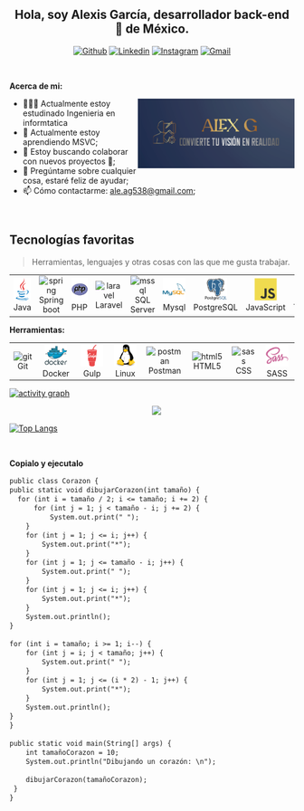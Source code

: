 <!-- Your title -->
<div  align="center">
  
  ## Hola, soy Alexis García, desarrollador back-end 🚀 de México.
    
<!-- Your badges
You can use the website to generate badges: https://shields.io/
-->
  [![Github](https://img.shields.io/badge/-Github-000?style=flat&logo=Github&logoColor=white)](https://github.com/Alex-Gar/Alex-Gar)
  [![Linkedin](https://img.shields.io/badge/-LinkedIn-blue?style=flat&logo=Linkedin&logoColor=white)](www.linkedin.com/in/alex-garcia-73a915314)
  [![Instagram](https://img.shields.io/badge/-Instagram-c13584?style=flat&labelColor=c13584&logo=instagram&logoColor=white)](https://www.instagram.com/_alexgar/)
  [![Gmail](https://img.shields.io/badge/-Gmail-c14438?style=flat&logo=Gmail&logoColor=white)](mailto:ale.ag538@gmail.com)
</div>
    &nbsp;
    
<!-- Talking about you -->
  **Acerca de mi:**
    
<!-- Any image aligned to the right. Beware the width -->
<img width="55%" align="right" alt="Github" src="https://github.com/Alex-Gar/Alex-Gar/blob/main/logo_r.png?raw=true" />
    
- 👨🏽‍💻 Actualmente estoy estudinado Ingenieria en informtatica
- 🌱 Actualmente estoy aprendiendo MSVC;
- 👯 Estoy buscando colaborar con nuevos proyectos 🤝;
- 💬 Pregúntame sobre cualquier cosa, estaré feliz de ayudar;
- 📫 Cómo contactarme: ale.ag538@gmail.com;
    
<br />
    
<h2 align="left" id="macropower-tech">Tecnologías favoritas</h2>
    
> Herramientas, lenguajes y otras cosas con las que me gusta trabajar.
    
  <table>
      <tr>
        <td align="center" width="95">
           <img src="https://raw.githubusercontent.com/devicons/devicon/master/icons/java/java-original.svg" alt="java"
                width="40" height="40" />
          <br>Java
        </td>
         <td align="center" width="95">
            <img src="https://www.vectorlogo.zone/logos/springio/springio-icon.svg" alt="spring" width="40" height="40" />
          <br>Spring boot
        </td>
          <td align="center" width="95"> 
            <img src="https://raw.githubusercontent.com/devicons/devicon/master/icons/php/php-original.svg" alt="php"
                width="40" height="40" />
          <br>PHP
        </td>
        <td align="center" width="95">
            <img src="https://upload.vectorlogo.zone/logos/laravel/images/fd9bffa7-873e-4946-92bc-815ed69faeec.svg"
                alt="laravel" width="40" height="40" />
          <br>Laravel
        </td>
        <td align="center" width="95">
            <img src="https://www.svgrepo.com/show/303229/microsoft-sql-server-logo.svg" alt="mssql" width="40"
                height="40" />
          <br>SQL Server
        </td>
        <td align="center" width="95">
           <img src="https://raw.githubusercontent.com/devicons/devicon/master/icons/mysql/mysql-original-wordmark.svg"
                alt="mysql" width="40" height="40" />     
          <br>Mysql
        </td>
        <td align="center"  width="95">
             <img src="https://raw.githubusercontent.com/devicons/devicon/master/icons/postgresql/postgresql-original-wordmark.svg"
                alt="postgresql" width="40" height="40" />
          <br>PostgreSQL
        </td>
         <td align="center" width="95">
            <img src="https://raw.githubusercontent.com/devicons/devicon/master/icons/javascript/javascript-original.svg"
                alt="javascript" width="40" height="40" />
          <br>JavaScript
        </td>
        <td align="center" width="95">
            <img src="https://raw.githubusercontent.com/devicons/devicon/master/icons/typescript/typescript-original.svg"
                alt="typescript" width="40" height="40" />
          <br>TypeScript
        </td>
      </tr>
    </table>
    
  **Herramientas:**     
<!-- Your languages and tools. Be careful with the alignment. 
You can use this sites to get logos: https://www.vectorlogo.zone or https://simpleicons.org/  
-->
  <table>
      <tr>
        <td align="center" width="95">
                <img src="https://www.vectorlogo.zone/logos/git-scm/git-scm-icon.svg" alt="git" width="40" height="40" />
               <br>Git
        </td>
        <td align="center" width="95">
                <img src="https://raw.githubusercontent.com/devicons/devicon/master/icons/docker/docker-original-wordmark.svg" alt="docker" width="40" height="40" />
          <br>Docker
        </td>
        <td align="center" width="95">
                <img src="https://raw.githubusercontent.com/devicons/devicon/master/icons/gulp/gulp-plain.svg" alt="gulp" width="40" height="40" />
          <br>Gulp
        </td>
        <td align="center" width="95">
                <img src="https://raw.githubusercontent.com/devicons/devicon/master/icons/linux/linux-original.svg" alt="linux" width="40" height="40" />
          <br>Linux
        </td>
        <td align="center" width="95">
                <img src="https://www.vectorlogo.zone/logos/getpostman/getpostman-icon.svg" alt="postman" width="40" height="40" />
          <br>Postman
        </td>
          <td align="center" width="95">
                <img src="https://www.vectorlogo.zone/logos/w3_html5/w3_html5-icon.svg" alt="html5" width="40" height="40" />
          <br>HTML5
        </td>
         <td align="center" width="95">
                    <img src="https://www.vectorlogo.zone/logos/w3_css/w3_css-official.svg" alt="sass" width="40" height="40" />
              <br>CSS
            </td>
        <td align="center" width="95">
             <img src="https://raw.githubusercontent.com/devicons/devicon/master/icons/sass/sass-original.svg" alt="sass" width="40" height="40" />
            <br>SASS
        </td>
      </tr>
    </table>

[![activity graph](https://github-readme-activity-graph.vercel.app/graph?username=Alex-Gar&theme=github-dark-dimmed&custom_title=Guilyx%20Activity%20Graph&hide_border=true)](https://github.com/ashutosh00710/github-readme-activity-graph)

  <!-- Your github readme stats
You can use this api: https://github.com/anuraghazra/github-readme-stats
-->
 &nbsp;
<picture>
    <source media="(prefers-color-scheme: dark)" srcset="https://github-readme-stats-ouuan.vercel.app/api?username=Alex-Gar&theme=dark&show_icons=true">
    <img align="right" width="50%" src="https://github-readme-stats-ouuan.vercel.app/api?username=Alex-Gar&show_icons=true">
</picture>

[![Top Langs](https://github-readme-stats.vercel.app/api/top-langs/?username=Alex-Gar&theme=dark)](https://github.com/Alex-Gar/github-readme-stats)

 &nbsp;
 
**Copialo y ejecutalo**

    public class Corazon {
    public static void dibujarCorazon(int tamaño) {
      for (int i = tamaño / 2; i <= tamaño; i += 2) {
          for (int j = 1; j < tamaño - i; j += 2) {
              System.out.print(" ");
        }
        for (int j = 1; j <= i; j++) {
            System.out.print("*");
        }
        for (int j = 1; j <= tamaño - i; j++) {
            System.out.print(" ");
        }
        for (int j = 1; j <= i; j++) {
            System.out.print("*");
        }
        System.out.println();
    }

    for (int i = tamaño; i >= 1; i--) {
        for (int j = i; j < tamaño; j++) {
            System.out.print(" ");
        }
        for (int j = 1; j <= (i * 2) - 1; j++) {
            System.out.print("*");
        }
        System.out.println();
    }
    }
    
    public static void main(String[] args) {
        int tamañoCorazon = 10;
        System.out.println("Dibujando un corazón: \n");
        
        dibujarCorazon(tamañoCorazon);
     }
    }
